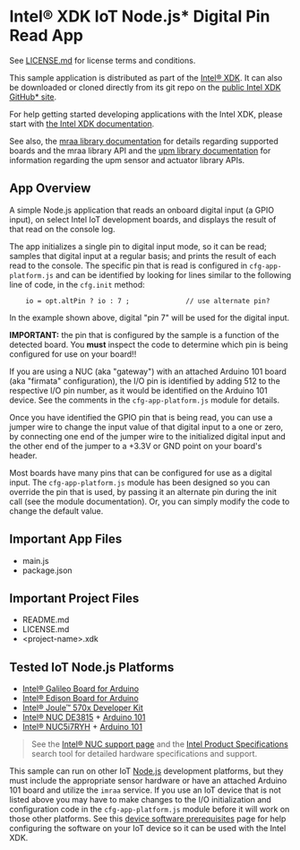 Intel® XDK IoT Node.js\* Digital Pin Read App
=============================================

See [LICENSE.md](LICENSE.md) for license terms and conditions.

This sample application is distributed as part of the
[Intel® XDK](http://xdk.intel.com). It can also be downloaded
or cloned directly from its git repo on the
[public Intel XDK GitHub\* site](https://github.com/gomobile).

For help getting started developing applications with the
Intel XDK, please start with
[the Intel XDK documentation](https://software.intel.com/en-us/xdk/docs).

See also, the
[mraa library documentation](https://iotdk.intel.com/docs/master/mraa/index.html)
for details regarding supported boards and the mraa library API and the
[upm library documentation](https://iotdk.intel.com/docs/master/upm/) for
information regarding the upm sensor and actuator library APIs.

App Overview
------------

A simple Node.js application that reads an onboard digital input (a GPIO input),
on select Intel IoT development boards, and displays the result of that read on
the console log.

The app initializes a single pin to digital input mode, so it can be read;
samples that digital input at a regular basis; and prints the result of each
read to the console. The specific pin that is read is configured in
`cfg-app-platform.js` and can be identified by looking for lines similar to the
following line of code, in the `cfg.init` method:

~~~~~~~~~~~~~~~~~~~~~~~~~~~~~~~~~~~~~~~~~~~~~~~~~~~~~~~~~~~~~~~~~~~~~~~~~~~~~~~~
    io = opt.altPin ? io : 7 ;              // use alternate pin?
~~~~~~~~~~~~~~~~~~~~~~~~~~~~~~~~~~~~~~~~~~~~~~~~~~~~~~~~~~~~~~~~~~~~~~~~~~~~~~~~

In the example shown above, digital "pin 7" will be used for the digital input.

**IMPORTANT:** the pin that is configured by the sample is a function of the
detected board. You **must** inspect the code to determine which pin is being
configured for use on your board!!

If you are using a NUC (aka "gateway") with an attached Arduino 101 board (aka
"firmata" configuration), the I/O pin is identified by adding 512 to the
respective I/O pin number, as it would be identified on the Arduino 101
device. See the comments in the `cfg-app-platform.js` module for details.

Once you have identified the GPIO pin that is being read, you can use a jumper
wire to change the input value of that digital input to a one or zero, by
connecting one end of the jumper wire to the initialized digital input and the
other end of the jumper to a +3.3V or GND point on your board's header.

Most boards have many pins that can be configured for use as a digital input.
The `cfg-app-platform.js` module has been designed so you can override the pin
that is used, by passing it an alternate pin during the init call (see the module
documentation). Or, you can simply modify the code to change the default value.

Important App Files
-------------------

* main.js
* package.json

Important Project Files
-----------------------

* README.md
* LICENSE.md
* \<project-name\>.xdk

Tested IoT Node.js Platforms
----------------------------

* [Intel® Galileo Board for Arduino](http://intel.com/galileo)
* [Intel® Edison Board for Arduino](http://intel.com/edison)
* [Intel® Joule™ 570x Developer Kit](http://intel.com/joule)
* [Intel® NUC DE3815] + [Arduino 101](http://intel.com/arduino)
* [Intel® NUC5i7RYH] + [Arduino 101](http://intel.com/arduino)

[Intel® NUC DE3815]: http://ark.intel.com/products/78577/Intel-NUC-Kit-DE3815TYKHE
[Intel® NUC5i7RYH]: https://ark.intel.com/products/87570/Intel-NUC-Kit-NUC5i7RYH

> See the [Intel® NUC support page](http://www.intel.com/nucsupport)
> and the [Intel Product Specifications](http://ark.intel.com/) search tool
> for detailed hardware specifications and support.

This sample can run on other IoT [Node.js](http://nodejs.org) development
platforms, but they must include the appropriate sensor hardware or have an
attached Arduino 101 board and utilize the `imraa` service. If you use an IoT
device that is not listed above you may have to make changes to the I/O
initialization and configuration code in the `cfg-app-platform.js` module
before it will work on those other platforms. See this
[device software prerequisites][1] page for help configuring the software on
your IoT device so it can be used with the Intel XDK.

[1]: https://software.intel.com/en-us/xdk/docs/target-device-software-prereqs
